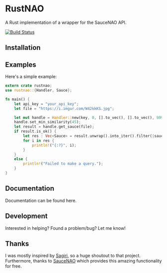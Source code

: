 # RustNAO

A Rust implementation of a wrapper for the SauceNAO API.

[![Build Status](https://travis-ci.com/ClementTsang/RustNAO.svg?token=1wvzVgp94E1TZyPNs8JF&branch=master)](https://travis-ci.com/ClementTsang/RustNAO)

## Installation

## Examples
Here's a simple example:
```rust
extern crate rustnao;
use rustnao::{Handler, Sauce};

fn main() {
	let api_key = "your_api_key";
	let file = "https://i.imgur.com/W42kkKS.jpg";

	let mut handle = Handler::new(key, 0, [].to_vec(), [].to_vec(), 999, 999);
	handle.set_min_similarity(45);
	let result = handle.get_sauce(file);
	if result.is_ok() {
		let res : Vec<Sauce> = result.unwrap().into_iter().filter(|sauce| !sauce.has_empty_url()).collect();
		for i in res {
			println!("{:?}", i);
		}
	}
	else {
		println!("Failed to make a query.");
	}
}
```

## Documentation
Documentation can be found here.

## Development
Interested in helping?  Found a problem/bug?  Let me know!

## Thanks
I was mostly inspired by [Sagiri](https://github.com/ClarityCafe/Sagiri), so a huge shoutout to that project.  Furthermore, thanks to [SauceNAO](https://saucenao.com/) which provides this amazing functionality for free.